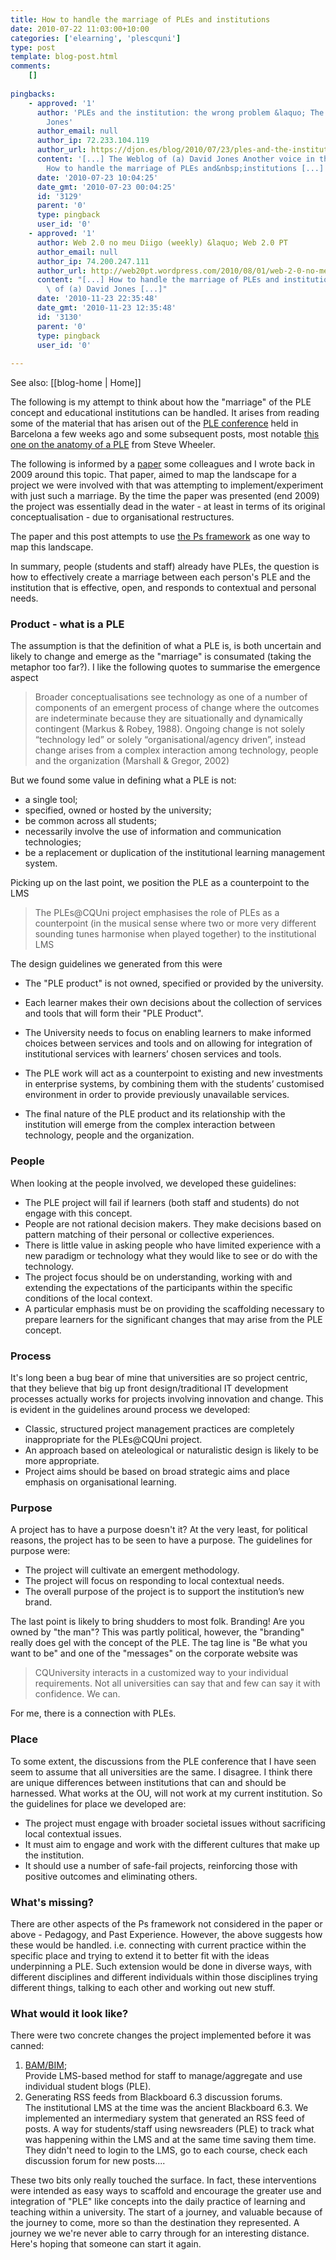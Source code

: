 ```yaml
---
title: How to handle the marriage of PLEs and institutions
date: 2010-07-22 11:03:00+10:00
categories: ['elearning', 'plescquni']
type: post
template: blog-post.html
comments:
    []
    
pingbacks:
    - approved: '1'
      author: 'PLEs and the institution: the wrong problem &laquo; The Weblog of (a) David
        Jones'
      author_email: null
      author_ip: 72.233.104.119
      author_url: https://djon.es/blog/2010/07/23/ples-and-the-institution-the-wrong-problem/
      content: '[...] The Weblog of (a) David Jones Another voice in the blogosphere    &laquo;
        How to handle the marriage of PLEs and&nbsp;institutions [...]'
      date: '2010-07-23 10:04:25'
      date_gmt: '2010-07-23 00:04:25'
      id: '3129'
      parent: '0'
      type: pingback
      user_id: '0'
    - approved: '1'
      author: Web 2.0 no meu Diigo (weekly) &laquo; Web 2.0 PT
      author_email: null
      author_ip: 74.200.247.111
      author_url: http://web20pt.wordpress.com/2010/08/01/web-2-0-no-meu-diigo-weekly-41/
      content: "[...] How to handle the marriage of PLEs and institutions \xAB The Weblog\
        \ of (a) David Jones [...]"
      date: '2010-11-23 22:35:48'
      date_gmt: '2010-11-23 12:35:48'
      id: '3130'
      parent: '0'
      type: pingback
      user_id: '0'
    
---
```


See also: [[blog-home | Home]]

The following is my attempt to think about how the "marriage" of the PLE concept and educational institutions can be handled. It arises from reading some of the material that has arisen out of the [PLE conference](http://pleconference.citilab.eu/) held in Barcelona a few weeks ago and some subsequent posts, most notable [this one on the anatomy of a PLE](http://steve-wheeler.blogspot.com/2010/07/anatomy-of-ple.html) from Steve Wheeler.

The following is informed by a [paper](/blog2/publications/the-ps-framework-mapping-the-landscape-for-the-plescquni-project/) some colleagues and I wrote back in 2009 around this topic. That paper, aimed to map the landscape for a project we were involved with that was attempting to implement/experiment with just such a marriage. By the time the paper was presented (end 2009) the project was essentially dead in the water - at least in terms of its original conceptualisation - due to organisational restructures.

The paper and this post attempts to use [the Ps framework](/blog2/2009/03/18/the-ps-framework/) as one way to map this landscape.

In summary, people (students and staff) already have PLEs, the question is how to effectively create a marriage between each person's PLE and the institution that is effective, open, and responds to contextual and personal needs.

### Product - what is a PLE

The assumption is that the definition of what a PLE is, is both uncertain and likely to change and emerge as the "marriage" is consumated (taking the metaphor too far?). I like the following quotes to summarise the emergence aspect

> Broader conceptualisations see technology as one of a number of components of an emergent process of change where the outcomes are indeterminate because they are situationally and dynamically contingent (Markus & Robey, 1988). Ongoing change is not solely “technology led” or solely “organisational/agency driven”, instead change arises from a complex interaction among technology, people and the organization (Marshall & Gregor, 2002)

But we found some value in defining what a PLE is not:

- a single tool;
- specified, owned or hosted by the university;
- be common across all students;
- necessarily involve the use of information and communication technologies;
- be a replacement or duplication of the institutional learning management system.

Picking up on the last point, we position the PLE as a counterpoint to the LMS

> The PLEs@CQUni project emphasises the role of PLEs as a counterpoint (in the musical sense where two or more very different sounding tunes harmonise when played together) to the institutional LMS

The design guidelines we generated from this were

- The "PLE product" is not owned, specified or provided by the university.
- Each learner makes their own decisions about the collection of services and tools that will form their "PLE Product".
- The University needs to focus on enabling learners to make informed choices between services and tools and on allowing for integration of institutional services with learners’ chosen services and tools.

- The PLE work will act as a counterpoint to existing and new investments in enterprise systems, by combining them with the students’ customised environment in order to provide previously unavailable services.
- The final nature of the PLE product and its relationship with the institution will emerge from the complex interaction between technology, people and the organization.

### People

When looking at the people involved, we developed these guidelines:

- The PLE project will fail if learners (both staff and students) do not engage with this concept.
- People are not rational decision makers. They make decisions based on pattern matching of their personal or collective experiences.
- There is little value in asking people who have limited experience with a new paradigm or technology what they would like to see or do with the technology.
- The project focus should be on understanding, working with and extending the expectations of the participants within the specific conditions of the local context.
- A particular emphasis must be on providing the scaffolding necessary to prepare learners for the significant changes that may arise from the PLE concept.

### Process

It's long been a bug bear of mine that universities are so project centric, that they believe that big up front design/traditional IT development processes actually works for projects involving innovation and change. This is evident in the guidelines around process we developed:

- Classic, structured project management practices are completely inappropriate for the PLEs@CQUni project.
- An approach based on ateleological or naturalistic design is likely to be more appropriate.
- Project aims should be based on broad strategic aims and place emphasis on organisational learning.

### Purpose

A project has to have a purpose doesn't it? At the very least, for political reasons, the project has to be seen to have a purpose. The guidelines for purpose were:

- The project will cultivate an emergent methodology.
- The project will focus on responding to local contextual needs.
- The overall purpose of the project is to support the institution’s new brand.

The last point is likely to bring shudders to most folk. Branding! Are you owned by "the man"? This was partly political, however, the "branding" really does gel with the concept of the PLE. The tag line is "Be what you want to be" and one of the "messages" on the corporate website was

> CQUniversity interacts in a customized way to your individual requirements. Not all universities can say that and few can say it with confidence. We can.

For me, there is a connection with PLEs.

### Place

To some extent, the discussions from the PLE conference that I have seen seem to assume that all universities are the same. I disagree. I think there are unique differences between institutions that can and should be harnessed. What works at the OU, will not work at my current institution. So the guidelines for place we developed are:

- The project must engage with broader societal issues without sacrificing local contextual issues.
- It must aim to engage and work with the different cultures that make up the institution.
- It should use a number of safe-fail projects, reinforcing those with positive outcomes and eliminating others.

### What's missing?

There are other aspects of the Ps framework not considered in the paper or above - Pedagogy, and Past Experience. However, the above suggests how these would be handled. i.e. connecting with current practice within the specific place and trying to extend it to better fit with the ideas underpinning a PLE. Such extension would be done in diverse ways, with different disciplines and different individuals within those disciplines trying different things, talking to each other and working out new stuff.

### What would it look like?

There were two concrete changes the project implemented before it was canned:

1. [BAM/BIM](/blog2/research/bam-blog-aggregation-management/);  
    Provide LMS-based method for staff to manage/aggregate and use individual student blogs (PLE).
2. Generating RSS feeds from Blackboard 6.3 discussion forums.  
    The institutional LMS at the time was the ancient Blackboard 6.3. We implemented an intermediary system that generated an RSS feed of posts. A way for students/staff using newsreaders (PLE) to track what was happening within the LMS and at the same time saving them time. They didn't need to login to the LMS, go to each course, check each discussion forum for new posts....

These two bits only really touched the surface. In fact, these interventions were intended as easy ways to scaffold and encourage the greater use and integration of "PLE" like concepts into the daily practice of learning and teaching within a university. The start of a journey, and valuable because of the journey to come, more so than the destination they represented. A journey we we're never able to carry through for an interesting distance. Here's hoping that someone can start it again.